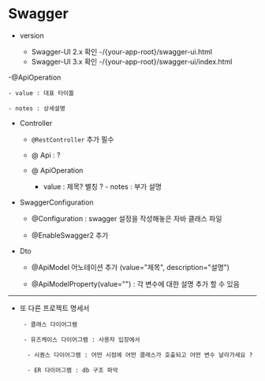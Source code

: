 # Swagger 

- version 

    -	Swagger-UI 2.x 확인
        -/{your-app-root}/swagger-ui.html
    -	Swagger-UI 3.x 확인
        -/{your-app-root}/swagger-ui/index.html

-@ApiOperation

    - value : 대표 타이틀 
    
    - notes : 상세설명 
    
    
- Controller 

    - `@RestController` 추가 필수 

    - @ Api : ? 

    - @ ApiOperation 

         - value : 제목? 별칭 ?
          - notes : 부가 설명 

- SwaggerConfiguration 

    - @Configuration : swagger 설정을 작성해놓은 자바 클래스 파일

    - @EnableSwagger2 추가 
   
- Dto

    - @ApiModel 어노테이션 추가 (value="제목", description="설명")

    - @ApiModelProperty(value="") : 각 변수에 대한 설명 추가 할 수 있음 

---

- 또 다른 프로젝트 명세서 

       - 클래스 다이어그램

       - 유즈케이스 다이어그램 : 사용자 입장에서 

        - 시퀀스 다이어그램 : 어떤 시점에 어떤 클래스가 호출되고 어떤 변수 날라가세요 ?

        - ER 다이어그램 : db 구조 파악 

